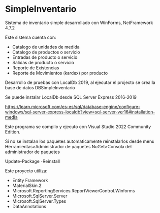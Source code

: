 # SimpleInventario
Sistema de inventario simple desarrollado con WinForms, NetFramework 4.7.2

Este sistema cuenta con: 
+ Catalogo de unidades de medida
+ Catalogo de productos o servicio
+ Entradas de producto o servicio
+ Salidas de producto o servicio
+ Reporte de Existencias
+ Reporte de Movimientos (kardex) por producto

Desarrollo de pruebas con LocalDb 2019, al ejecutar el projecto se crea la base de datos DBSimpleInventario

Se puede instalar LocalDb desde SQL Server Express 2016-2019

https://learn.microsoft.com/es-es/sql/database-engine/configure-windows/sql-server-express-localdb?view=sql-server-ver16#installation-media

Este programa se compilo y ejecuto con Visual Studio 2022 Community Edition.

Si no se instalan los paquetes automaticamente reinstalarlos desde menu
Herramientas>Administrador de paquetes NuGet>Consola del administrador de paquetes

Update-Package -Reinstall


Este proyecto utiliza:
+ Entity Framework
+ MaterialSkin.2
+ Microsoft.ReportingServices.ReportViewerControl.Winforms
+ Microsoft.SqlServer.Server
+ Microsoft.SqlServer.Types
+ DataAnnotations